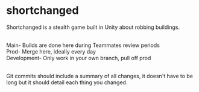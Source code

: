 # shortchanged
Shortchanged is a stealth game built in Unity about robbing buildings.<br><br>

Main- Builds are done here during Teammates review periods<br>
Prod- Merge here, ideally every day<br>
Development- Only work in your own branch, pull off prod<br><br>

Git commits should include a summary of all changes, it doesn't have to be long but it should detail each thing you changed.
